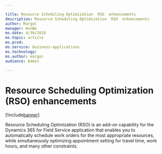 ```yaml
---

title: Resource Scheduling Optimization  RSO  enhancements
description: Resource Scheduling Optimization  RSO  enhancements
author: MargoC
manager: AnnBe
ms.date: 4/30/2018
ms.topic: article
ms.prod: 
ms.service: business-applications
ms.technology: 
ms.author: margoc
audience: Admin

---
```

#  Resource Scheduling Optimization (RSO) enhancements 




[!include[banner](../../../../includes/banner.md)]

Resource Scheduling Optimization (RSO) is an add-on capability for the Dynamics
365 for Field Service application that enables you to automatically schedule
work orders for the most appropriate resources, while simultaneously optimizing
appointment setting for travel time, work hours, and many other constraints.
